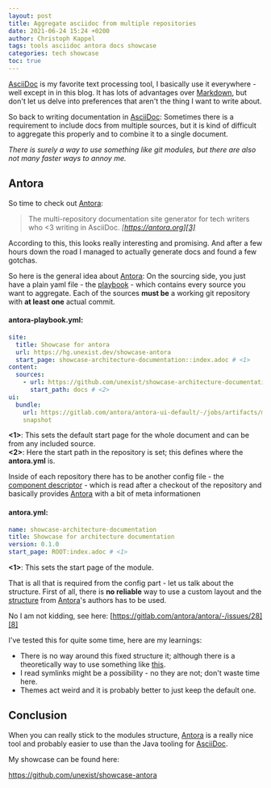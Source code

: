```yaml
---
layout: post
title: Aggregate asciidoc from multiple repositories
date: 2021-06-24 15:24 +0200
author: Christoph Kappel
tags: tools asciidoc antora docs showcase
categories: tech showcase
toc: true
---
```

[AsciiDoc][1] is my favorite text processing tool, I basically use it everywhere - well except in
in this blog. It has lots of advantages over [Markdown][2], but don't let us delve into preferences
that aren't the thing I want to write about.

So back to writing documentation in [AsciiDoc][1]: Sometimes there is a
requirement to include docs from multiple sources, but it is kind of difficult to aggregate this
properly and to combine it to a single document.

_There is surely a way to use something like git modules, but there are also not many faster ways
to annoy me._

## Antora

So time to check out [Antora][3]:

> The multi-repository documentation site generator for tech writers who <3 writing in AsciiDoc.
<cite>[https://antora.org][3]</cite>

According to this, this looks really interesting and promising. And after a few hours down the road
I managed to actually generate docs and found a few gotchas.

So here is the general idea about [Antora][3]: On the sourcing side, you just
have a plain yaml file - the [playbook][4] - which contains every source you want to aggregate.
Each of the sources **must be** a working git repository with **at least one** actual commit.

#### **antora-playbook.yml**:
```yaml
site:
  title: Showcase for antora
  url: https://hg.unexist.dev/showcase-antora
  start_page: showcase-architecture-documentation::index.adoc # <1>
content:
  sources:
    - url: https://github.com/unexist/showcase-architecture-documentation.git
      start_path: docs # <2>
ui:
  bundle:
    url: https://gitlab.com/antora/antora-ui-default/-/jobs/artifacts/master/raw/build/ui-bundle.zip?job=bundle-stable
    snapshot
```

**<1>**: This sets the default start page for the whole document and can be from any included source.\
**<2>**: Here the start path in the repository is set; this defines where the **antora.yml** is.

Inside of each repository there has to be another config file - the
[component descriptor][5] - which is read after a checkout of the repository and basically provides
[Antora][3] with a bit of meta informationen

#### **antora.yml**:
```yaml
name: showcase-architecture-documentation
title: Showcase for architecture documentation
version: 0.1.0
start_page: ROOT:index.adoc # <1>
```

**<1>**: This sets the start page of the module.

That is all that is required from the config part - let us talk about the structure. First of all,
there is **no reliable** way to use a custom layout and the [structure][6] from [Antora][3]'s authors
has to be used.

No I am not kidding, see here: [https://gitlab.com/antora/antora/-/issues/28][8]

I've tested this for quite some time, here are my learnings:

- There is no way around this fixed structure it; although there is a theoretically way to use
something like [this][7].
- I read symlinks might be a possibility - no they are not; don't waste time here.
- Themes act weird and it is probably better to just keep the default one.

## Conclusion

When you can really stick to the modules structure, [Antora][3] is a really nice tool and probably
easier to use than the Java tooling for [AsciiDoc][1].

My showcase can be found here:

<https://github.com/unexist/showcase-antora>

[1]: https://asciidoctor.org
[2]: https://daringfireball.net/projects/markdown/
[3]: https://antora.org
[4]: https://docs.antora.org/antora/2.3/playbook/set-up-playbook/
[5]: https://docs.antora.org/antora/2.3/component-version-descriptor/
[6]: https://docs.antora.org/antora/2.3/standard-directories/
[7]: https://gitlab.com/djencks/antora-aggregate-collector
[8]: https://gitlab.com/antora/antora/-/issues/28
